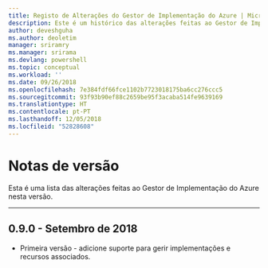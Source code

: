 ```yaml
---
title: Registo de Alterações do Gestor de Implementação do Azure | Microsoft Docs
description: Este é um histórico das alterações feitas ao Gestor de Implementação do Azure na versão mais recente.
author: deveshguha
ms.author: deoletim
manager: sriramry
ms.manager: srirama
ms.devlang: powershell
ms.topic: conceptual
ms.workload: ''
ms.date: 09/26/2018
ms.openlocfilehash: 7e384fdf66fce1102b7723018175ba6cc276ccc5
ms.sourcegitcommit: 93f93b90ef88c2659be95f3acaba514fe9639169
ms.translationtype: HT
ms.contentlocale: pt-PT
ms.lasthandoff: 12/05/2018
ms.locfileid: "52828608"
---
```

# <a name="release-notes"></a>Notas de versão

Esta é uma lista das alterações feitas ao Gestor de Implementação do Azure nesta versão.

---
## <a name="090---september-2018"></a>0.9.0 - Setembro de 2018
* Primeira versão - adicione suporte para gerir implementações e recursos associados.